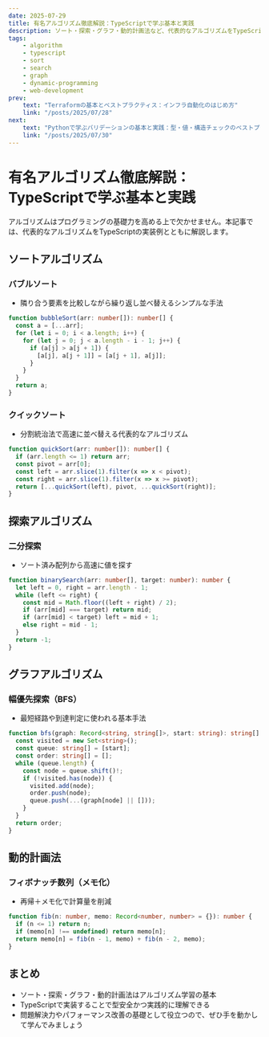 ```yaml
---
date: 2025-07-29
title: 有名アルゴリズム徹底解説：TypeScriptで学ぶ基本と実践
description: ソート・探索・グラフ・動的計画法など、代表的なアルゴリズムをTypeScript例とともに解説。アルゴリズムの特徴や使いどころ、実装のポイントをわかりやすく紹介します。
tags:
    - algorithm
    - typescript
    - sort
    - search
    - graph
    - dynamic-programming
    - web-development
prev:
    text: "Terraformの基本とベストプラクティス：インフラ自動化のはじめ方"
    link: "/posts/2025/07/28"
next:
    text: "Pythonで学ぶバリデーションの基本と実践：型・値・構造チェックのベストプラクティス"
    link: "/posts/2025/07/30"
---
```


# 有名アルゴリズム徹底解説：TypeScriptで学ぶ基本と実践

アルゴリズムはプログラミングの基礎力を高める上で欠かせません。本記事では、代表的なアルゴリズムをTypeScriptの実装例とともに解説します。

## ソートアルゴリズム

### バブルソート

- 隣り合う要素を比較しながら繰り返し並べ替えるシンプルな手法

```ts
function bubbleSort(arr: number[]): number[] {
  const a = [...arr];
  for (let i = 0; i < a.length; i++) {
    for (let j = 0; j < a.length - i - 1; j++) {
      if (a[j] > a[j + 1]) {
        [a[j], a[j + 1]] = [a[j + 1], a[j]];
      }
    }
  }
  return a;
}
```

### クイックソート

- 分割統治法で高速に並べ替える代表的なアルゴリズム

```ts
function quickSort(arr: number[]): number[] {
  if (arr.length <= 1) return arr;
  const pivot = arr[0];
  const left = arr.slice(1).filter(x => x < pivot);
  const right = arr.slice(1).filter(x => x >= pivot);
  return [...quickSort(left), pivot, ...quickSort(right)];
}
```

## 探索アルゴリズム

### 二分探索

- ソート済み配列から高速に値を探す

```ts
function binarySearch(arr: number[], target: number): number {
  let left = 0, right = arr.length - 1;
  while (left <= right) {
    const mid = Math.floor((left + right) / 2);
    if (arr[mid] === target) return mid;
    if (arr[mid] < target) left = mid + 1;
    else right = mid - 1;
  }
  return -1;
}
```

## グラフアルゴリズム

### 幅優先探索（BFS）

- 最短経路や到達判定に使われる基本手法

```ts
function bfs(graph: Record<string, string[]>, start: string): string[] {
  const visited = new Set<string>();
  const queue: string[] = [start];
  const order: string[] = [];
  while (queue.length) {
    const node = queue.shift()!;
    if (!visited.has(node)) {
      visited.add(node);
      order.push(node);
      queue.push(...(graph[node] || []));
    }
  }
  return order;
}
```

## 動的計画法

### フィボナッチ数列（メモ化）

- 再帰＋メモ化で計算量を削減

```ts
function fib(n: number, memo: Record<number, number> = {}): number {
  if (n <= 1) return n;
  if (memo[n] !== undefined) return memo[n];
  return memo[n] = fib(n - 1, memo) + fib(n - 2, memo);
}
```

## まとめ

- ソート・探索・グラフ・動的計画法はアルゴリズム学習の基本
- TypeScriptで実装することで型安全かつ実践的に理解できる
- 問題解決力やパフォーマンス改善の基礎として役立つので、ぜひ手を動かして学んでみましょう
